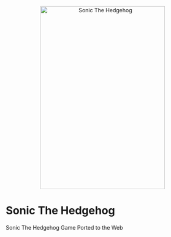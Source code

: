 <p align="center">
        <img src=".png" width="325" height="478" alt="Sonic The Hedgehog">
</p>

# Sonic The Hedgehog
Sonic The Hedgehog Game Ported to the Web
